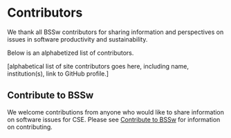 # Contributors

We thank all BSSw contributors for sharing information and perspectives on issues in software productivity and sustainability.

Below is an alphabetized list of contributors.

[alphabetical list of site contributors goes here, including name, institution(s), link to GitHub profile.]

## Contribute to BSSw

We welcome contributions from anyone who would like to share information on software issues for CSE.  Please see [Contribute to BSSw](https://bssw.io/contributes/new) for information on contributing.
